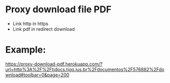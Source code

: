 # Proxy download file PDF

- Link http in https
- Link pdf in redirect download

# Example:

https://proxy-download-pdf.herokuapp.com/?url=http%3A%2F%2Ftjdocs.tjgo.jus.br%2Fdocumentos%2F576882%2Fdownload#toolbar=0&page=200